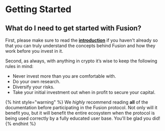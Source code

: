 # Getting Started

## **What do I need to get started with Fusion?**

First, please make sure to read the [**introduction**](../../) if you haven't already so that you can truly understand the concepts behind Fusion and how they work before you invest in it.

Second, as always, with anything in crypto it’s wise to keep the following rules in mind:

* Never invest more than you are comfortable with.
* Do your own research.
* Diversify your risks.
* Take your initial investment out when in profit to secure your capital.

<!-- Once you are ready to take the next step it's time to figure out how to bridge your funds to Binance Smart Chain (BSC) if you don't already have investable funds there. Let's go through the entire process step-by-step, and feel free to skip through any parts you already understand. -->

{% hint style="warning" %}
We _highly_ recommend reading **all** of the documentation before participating in the Fusion protocol. Not only will it benefit you, but it will benefit the entire ecosystem when the protocol is being used correctly by a fully educated user base. You'll be glad you did!
{% endhint %}
